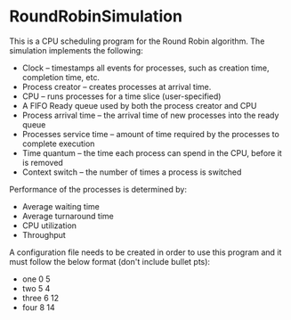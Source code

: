 # RoundRobinSimulation
This is a CPU scheduling program for the Round Robin algorithm.
The simulation implements the following:

- Clock – timestamps all events for processes, such as creation time, completion time, etc.
- Process creator – creates processes at arrival time. 
- CPU – runs processes for a time slice  (user-specified)
- A FIFO Ready queue used by both the process creator and CPU
- Process arrival time – the arrival time of new processes into the ready queue 
- Processes service time – amount of time required by the processes to complete execution 
- Time quantum – the time each process can spend in the CPU, before it is removed 
- Context switch – the number of times a process is switched 

Performance of the processes is determined by:
- Average waiting time 
- Average turnaround time 
- CPU utilization
- Throughput 

A configuration file needs to be created in order to use this program and it must follow the below format (don't include bullet pts):

- one 0 5
- two 5 4
- three 6 12
- four 8 14
